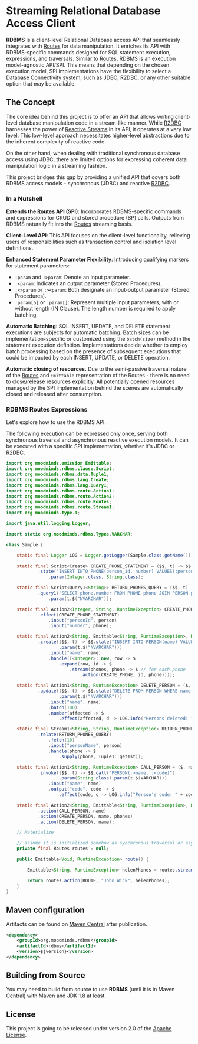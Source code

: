 # Streaming Relational Database Access Client

**RDBMS** is a client-level Relational Database access API that seamlessly integrates with [Routes](https://github.com/MoodMinds/routes)
for data manipulation. It enriches its API with RDBMS-specific commands designed for SQL statement execution, expressions,
and traversals. Similar to [Routes](https://github.com/MoodMinds/routes), RDBMS is an execution model-agnostic API/SPI.
This means that depending on the chosen execution model, SPI implementations have the flexibility to select a Database Connectivity system,
such as JDBC, [R2DBC](https://r2dbc.io), or any other suitable option that may be available.

## The Concept

The core idea behind this project is to offer an API that allows writing client-level database manipulation code in a stream-like
manner. While [R2DBC](https://r2dbc.io) harnesses the power of [Reactive Streams](https://www.reactive-streams.org) in its API,
it operates at a very low level. This low-level approach necessitates higher-level abstractions due to the inherent complexity
of reactive code.

On the other hand, when dealing with traditional synchronous database access using JDBC, there are limited options for expressing
coherent data manipulation logic in a streaming fashion.

This project bridges this gap by providing a unified API that covers both RDBMS access models - synchronous (JDBC) and reactive [R2DBC](https://r2dbc.io).

### In a Nutshell

**Extends the [Routes](https://github.com/MoodMinds/routes) API (SPI)**: Incorporates RDBMS-specific commands and expressions
  for CRUD and stored procedure (SP) calls. Outputs from RDBMS naturally fit into the [Routes](https://github.com/MoodMinds/routes)
  streaming basis.

**Client-Level API**: This API focuses on the client-level functionality, relieving users of responsibilities such as transaction
  control and isolation level definitions.

**Enhanced Statement Parameter Flexibility**: Introducing qualifying markers for statement parameters:
- `:param` and `:>param`: Denote an input parameter.
- `:<param`: Indicates an output parameter (Stored Procedures).
- `:<>param` or `:><param`: Both designate an input-output parameter (Stored Procedures).
- `:param[5]` or `:param[]`: Represent multiple input parameters, with or without length (IN Clause). The length
  number is required to apply batching.

**Automatic Batching**: SQL INSERT, UPDATE, and DELETE statement executions are subjects for automatic batching. Batch sizes
  can be implementation-specific or customized using the `batch(size)` method in the statement execution definition. Implementations
  decide whether to employ batch processing based on the presence of subsequent executions that could be impacted by each INSERT,
  UPDATE, or DELETE operation.

**Automatic closing of resources.** Due to the semi-passive traversal nature of the [Routes](https://github.com/MoodMinds/routes)
  and `Emittable` representation of the Routes - there is no need to close/release resources explicitly. All potentially
  opened resources managed by the SPI implementation behind the scenes are automatically closed and released after consumption.

### RDBMS Routes Expressions

Let's explore how to use the RDBMS API.

The following execution can be expressed only once, serving both synchronous traversal and asynchronous reactive execution models.
It can be executed with a specific SPI implementation, whether it's JDBC or [R2DBC](https://r2dbc.io).

```java
import org.moodminds.emission.Emittable;
import org.moodminds.rdbms.clause.Script;
import org.moodminds.rdbms.data.Tuple1;
import org.moodminds.rdbms.lang.Create;
import org.moodminds.rdbms.lang.Query1;
import org.moodminds.rdbms.route.Action1;
import org.moodminds.rdbms.route.Action2;
import org.moodminds.rdbms.route.Routes;
import org.moodminds.rdbms.route.Stream1;
import org.moodminds.type.T;

import java.util.logging.Logger;

import static org.moodminds.rdbms.Types.VARCHAR;

class Sample {

    static final Logger LOG = Logger.getLogger(Sample.class.getName());

    static final Script<Create> CREATE_PHONE_STATEMENT = ($$, t) -> $$
            .state("INSERT INTO PHONE(person_id, number) VALUES(:personId, :number)")
                .param(Integer.class, String.class);

    static final Script<Query1<String>> RETURN_PHONES_QUERY = ($$, t) -> $$
            .query1("SELECT phone.number FROM PHONE phone JOIN PERSON person ON phone.personId = person.id WHERE person.name = :personName")
                .param(t.$("NVARCHAR"));

    static final Action2<Integer, String, RuntimeException> CREATE_PHONE = ($, person, phone) -> $
            .effect(CREATE_PHONE_STATEMENT)
                .input("personId", person)
                .input("number", phone);

    static final Action2<String, Emittable<String, RuntimeException>, RuntimeException> CREATE_PERSON = ($, name, phones) -> $
            .create(($$, t) -> $$.state("INSERT INTO PERSON(name) VALUES(:name)")
                    .param(t.$("NVARCHAR")))
                .input("name", name)
                .handle(T<Integer>::new, row -> $
                    .expand(row, id -> $
                        .stream(phones, phone -> $ // for each phone
                            .action(CREATE_PHONE, id, phone))));

    static final Action1<String, RuntimeException> DELETE_PERSON = ($, name) -> $
            .update(($$, t) -> $$.state("DELETE FROM PERSON WHERE name = :name")
                    .param(t.$("NVARCHAR")))
                .input("name", name)
                .batch(100)
                .number(affected -> $
                    .effect(affected, d -> LOG.info("Persons deleted: " + d)));

    static final Stream1<String, String, RuntimeException> RETURN_PHONES = ($, person) -> $
            .relate(RETURN_PHONES_QUERY)
                .fetch(10)
                .input("personName", person)
                .handle(phone -> $
                    .supply(phone, Tuple1::get1st));

    static final Action1<String, RuntimeException> CALL_PERSON = ($, name) -> $
            .invoke(($$, t) -> $$.call("PERSON(:>name, :<code)")
                    .param(String.class).param(t.$(VARCHAR)))
                .input("name", name)
                .output("code", code -> $
                    .effect(code, c -> LOG.info("Person's code: " + code)));

    static final Action2<String, Emittable<String, RuntimeException>, RuntimeException> ROUTE = ($, name, phones) -> $
            .action(CALL_PERSON, name)
            .action(CREATE_PERSON, name, phones)
            .action(DELETE_PERSON, name);

    // Materialize

    // assume it is initialized somehow as synchronous traversal or asynchronous reactive implementation
    private final Routes routes = null;

    public Emittable<Void, RuntimeException> route() {

        Emittable<String, RuntimeException> helenPhones = routes.stream(RETURN_PHONES, "Helen Wick");

        return routes.action(ROUTE, "John Wick", helenPhones);
    }
}
```

## Maven configuration

Artifacts can be found on [Maven Central](https://search.maven.org/) after publication.

```xml
<dependency>
    <groupId>org.moodminds.rdbms</groupId>
    <artifactId>rdbms</artifactId>
    <version>${version}</version>
</dependency>
```

## Building from Source

You may need to build from source to use **RDBMS** (until it is in Maven Central) with Maven and JDK 1.8 at least.

## License
This project is going to be released under version 2.0 of the [Apache License][l].

[l]: https://www.apache.org/licenses/LICENSE-2.0